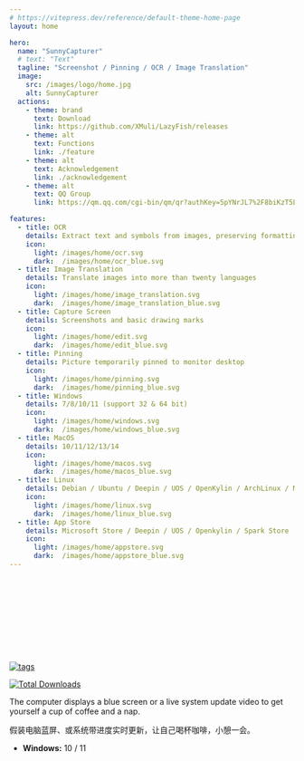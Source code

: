 ```yaml
---
# https://vitepress.dev/reference/default-theme-home-page
layout: home

hero:
  name: "SunnyCapturer"
  # text: "Text"
  tagline: "Screenshot / Pinning / OCR / Image Translation"
  image:
    src: /images/logo/home.jpg
    alt: SunnyCapturer
  actions:
    - theme: brand
      text: Download
      link: https://github.com/XMuli/LazyFish/releases
    - theme: alt
      text: Functions
      link: ./feature
    - theme: alt
      text: Acknowledgement
      link: ./acknowledgement
    - theme: alt
      text: QQ Group
      link: https://qm.qq.com/cgi-bin/qm/qr?authKey=5pYNrJL7%2F8biKzT5LMj8dbjkpPvUvdLVbAOcNTydiqTDNc49yg0wtVcub8Cu3Pqa&k=OluWZhjVMhwP-6RO9Y7FFkJcXGiS4CVk&noverify=0

features:
  - title: OCR
    details: Extract text and symbols from images, preserving formatting
    icon: 
      light: /images/home/ocr.svg
      dark:  /images/home/ocr_blue.svg
  - title: Image Translation
    details: Translate images into more than twenty languages
    icon: 
      light: /images/home/image_translation.svg
      dark:  /images/home/image_translation_blue.svg
  - title: Capture Screen
    details: Screenshots and basic drawing marks
    icon: 
      light: /images/home/edit.svg
      dark:  /images/home/edit_blue.svg
  - title: Pinning
    details: Picture temporarily pinned to monitor desktop
    icon: 
      light: /images/home/pinning.svg
      dark:  /images/home/pinning_blue.svg
  - title: Windows
    details: 7/8/10/11 (support 32 & 64 bit)
    icon: 
      light: /images/home/windows.svg
      dark:  /images/home/windows_blue.svg
  - title: MacOS
    details: 10/11/12/13/14
    icon: 
      light: /images/home/macos.svg
      dark:  /images/home/macos_blue.svg
  - title: Linux
    details: Debian / Ubuntu / Deepin / UOS / OpenKylin / ArchLinux / Mint / Kali / Fedora / Devuan / Pop!_OS / etc.
    icon: 
      light: /images/home/linux.svg
      dark:  /images/home/linux_blue.svg
  - title: App Store
    details: Microsoft Store / Deepin / UOS / Openkylin / Spark Store
    icon: 
      light: /images/home/appstore.svg
      dark:  /images/home/appstore_blue.svg
---
```


<br><br><br><br><br><br><br><br>

[<img src="https://img.shields.io/github/release/XMuli/LazyFish.svg?label=version" alt="tags"/>](https://github.com/XMuli/LazyFish/releases)

[<img src="https://img.shields.io/github/downloads/XMuli/LazyFish/total" alt="Total Downloads" />](https://github.com/XMuli/LazyFish/releases)  



The computer displays a blue screen or a live system update video to get yourself a cup of coffee and a nap.

假装电脑蓝屏、或系统带进度实时更新，让自己喝杯咖啡，小憩一会。



  - **Windows:** 10 / 11

    
